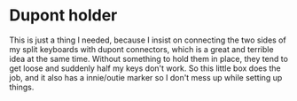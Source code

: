 # Dupont holder

This is just a thing I needed, because I insist on connecting the two sides of my split keyboards with dupont connectors, which is a great and terrible idea at the same time. Without something to hold them in place, they tend to get loose and suddenly half my keys don't work. 
So this little box does the job, and it also has a innie/outie marker so I don't mess up while setting up things.  
